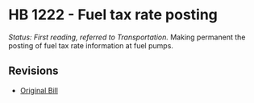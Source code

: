 # HB 1222 - Fuel tax rate posting
*Status: First reading, referred to Transportation.*
Making permanent the posting of fuel tax rate information at fuel pumps.

## Revisions
* [Original Bill](1/)